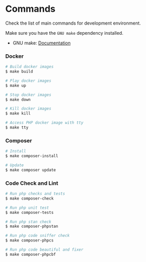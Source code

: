 # Commands

Check the list of main commands for development environment.

Make sure you have the `GNU make` dependency installed.
- GNU make: [Documentation](https://www.gnu.org/software/make/manual/make.html)

### Docker
```bash
# Build docker images
$ make build

# Play docker images
$ make up

# Stop docker images
$ make down

# Kill docker images
$ make kill

# Access PHP docker image with tty
$ make tty
```

### Composer
```bash
# Install
$ make composer-install

# Update
$ make composer update
```

### Code Check and Lint
```bash
# Run php checks and tests
$ make composer-check

# Run php unit test
$ make composer-tests

# Run php stan check
$ make composer-phpstan

# Run php code sniffer check
$ make composer-phpcs

# Run php code beautiful and fixer
$ make composer-phpcbf
```
